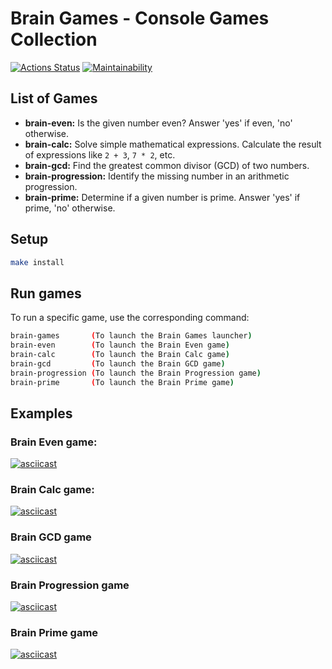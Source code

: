 # Brain Games - Console Games Collection

[![Actions Status](https://github.com/medzinov/frontend-project-44/actions/workflows/hexlet-check.yml/badge.svg)](https://github.com/medzinov/frontend-project-44/actions)
[![Maintainability](https://api.codeclimate.com/v1/badges/b7491bcd2c6969f1b1af/maintainability)](https://codeclimate.com/github/medzinov/frontend-project-44/maintainability)

## List of Games

*   **brain-even:**  Is the given number even? Answer 'yes' if even, 'no' otherwise.
*   **brain-calc:**  Solve simple mathematical expressions. Calculate the result of expressions like `2 + 3`, `7 * 2`, etc.
*   **brain-gcd:**  Find the greatest common divisor (GCD) of two numbers.
*   **brain-progression:** Identify the missing number in an arithmetic progression.
*   **brain-prime:** Determine if a given number is prime. Answer 'yes' if prime, 'no' otherwise.

## Setup
```bash
make install
```

## Run games

To run a specific game, use the corresponding command:

```bash
brain-games       (To launch the Brain Games launcher)
brain-even        (To launch the Brain Even game)
brain-calc        (To launch the Brain Calc game)
brain-gcd         (To launch the Brain GCD game)
brain-progression (To launch the Brain Progression game)
brain-prime       (To launch the Brain Prime game)
```

## Examples

### Brain Even game:

[![asciicast](https://asciinema.org/a/686656.svg)](https://asciinema.org/a/686656)

### Brain Calc game:

[![asciicast](https://asciinema.org/a/686657.svg)](https://asciinema.org/a/686657)

### Brain GCD game

[![asciicast](https://asciinema.org/a/686658.svg)](https://asciinema.org/a/686658)

### Brain Progression game

[![asciicast](https://asciinema.org/a/686660.svg)](https://asciinema.org/a/686660)

### Brain Prime game

[![asciicast](https://asciinema.org/a/686661.svg)](https://asciinema.org/a/686661)
